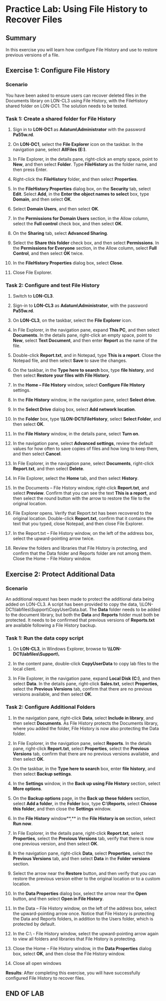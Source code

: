 # Practice Lab: Using File History to Recover Files

## Summary

In this exercise you will learn how configure File History and use to restore
previous versions of a file.

## Exercise 1: Configure File History

### Scenario

You have been asked to ensure users can recover deleted files in the Documents
library on LON-CL3 using File History, with the FileHistory shared folder on
LON-DC1. The solution needs to be tested.

### Task 1: Create a shared folder for File History

1. Sign in to **LON-DC1** as **Adatum\\Administrator** with the password
    **Pa55w.rd**.

1. On **LON-DC1**, select the **File Explorer** icon on the taskbar. In the
    navigation pane, select **AllFiles (E:)**.

1. In File Explorer, in the details pane, right-click an empty space, point to
    **New**, and then select **Folder**. Type **FileHistory** as the folder
    name, and then press Enter.

1. Right-click the **FileHistory** folder, and then select **Properties**.

1. In the **FileHistory Properties** dialog box, on the **Security** tab,
    select **Edit**. Select **Add**, in the **Enter the object names to select**
    box, type **Domain**, and then select **OK**.

1. Select **Domain Users**, and then select **OK**.

1. In the **Permissions for Domain Users** section, in the Allow column, select
    the **Full control** check box, and then select **OK**.

1. On the **Sharing** tab, select **Advanced Sharing**.

1. Select the **Share this folder** check box, and then select **Permissions**.
    In the **Permissions for Everyone** section, in the Allow column, select
    **Full Control**, and then select **OK** twice.

1. In the **FileHistory Properties** dialog box, select **Close**.

1. Close File Explorer.

### Task 2: Configure and test File History

1. Switch to **LON-CL3**.

1. Sign-in to **LON-CL3** as **Adatum\\Administrator**, with the password
    **Pa55w.rd**.

1. On **LON-CL3**, on the taskbar, select the **File Explorer** icon.

1. In File Explorer, in the navigation pane, expand **This PC**, and then
    select **Documents**. In the details pane, right-click an empty space, point
    to **New**, select **Text Document**, and then enter **Report** as the name
    of the file.

1. Double-click **Report.txt**, and in Notepad, type **This is a report**.
    Close the Notepad file, and then select **Save** to save the changes.

1. On the taskbar, in the **Type here to search** box, type **file history**,
    and then select **Restore your files with File History**.

1. In the **Home – File History** window, select **Configure File History**
    settings.

1. In the **File History** window, in the navigation pane, select **Select
    drive**.

1. In the **Select Drive** dialog box, select **Add network location**.

1. In the **Folder** box, type
    **\\\\LON-DC1\\FileHistory**, select **Select
    Folder**, and then select **OK**.

1. In the **File History** window, in the details pane, select **Turn on**.

1. In the navigation pane, select **Advanced settings**, review the default
    values for how often to save copies of files and how long to keep them, and
    then select **Cancel**.

1. In File Explorer, in the navigation pane, select **Documents**, right-click
    **Report.txt**, and then select **Delete**.

1. In File Explorer, select the **Home** tab, and then select **History**.

1. In the Documents – File History window, right-click **Report.txt**, and
    select **Preview**. Confirm that you can see the text **This is a report**,
    and then select the round button with the arrow to restore the file to the
    original location.

1. File Explorer opens. Verify that Report.txt has been recovered to the
    original location. Double-click **Report.txt**, confirm that it contains the
    text that you typed, close Notepad, and then close File Explorer.

1. In the Report.txt – File History window, on the left of the address box,
    select the upward-pointing arrow twice.

1. Review the folders and libraries that File History is protecting, and
    confirm that the Data folder and Reports folder are not among them. Close
    the Home – File History window.

## Exercise 2: Protect Additional Data

### Scenario

An additional request has been made to protect the additional data being added
on LON-CL3. A script has been provided to copy the data,
\\\\LON-DC1\\labfiles\\Support\\CopyUserData.bat.
The **Data** folder needs to be added to the document library, but both the **Data**
and **Reports** folder must both be protected. It needs to be confirmed that
previous versions of **Reports.txt** are available following a File History
backup.

### Task 1: Run the data copy script

1. On **LON-CL3**, in Windows Explorer, browse to
    **\\\\LON-DC1\\labfiles\\Support\\**.

1. In the content pane, double-click **CopyUserData** to copy lab files to the
    local client.

1. In File Explorer, in the navigation pane, expand **Local Disk (C:)**, and
    then select **Data**. In the details pane, right-click **Sales.txt**, select
    **Properties**, select the **Previous Versions** tab, confirm that there are
    no previous versions available, and then select **OK**.

### Task 2: Configure Additional Folders

1. In the navigation pane, right-click **Data**, select **Include in library**,
    and then select **Documents**. As File History protects the Documents
    library, where you added the folder, File History is now also protecting the
    Data folder.

1. In File Explorer, in the navigation pane, select **Reports**. In the details
    pane, right-click **Report.txt**, select **Properties**, select the
    **Previous Versions** tab, confirm that there are no previous versions
    available, and then select **OK**.

1. On the taskbar, in the **Type here to search** box, enter **file history**,
    and then select **Backup settings**.

1. In the **Settings** window, in the **Back up using File History** section,
    select **More options**.

1. On the **Backup options** page, in the **Back up these folders** section,
    select **Add a folder**, in the **Folder** box, type **C:\\Reports**, select
    **Choose this folder**, and then close the **Settings** window.

1. In the **File History** window**,** in the **File History is on** section,
    select **Run now**.

1. In File Explorer, in the details pane, right-click **Report.txt**, select
    **Properties**, select the **Previous Versions** tab, verify that there is
    now one previous version, and then select **OK**.

1. In the navigation pane, right-click **Data**, select **Properties**, select
    the **Previous Versions** tab, and then select **Data** in the **Folder
    versions** section.

1. Select the arrow near the **Restore** button, and then verify that you can
    restore the previous version either to the original location or to a custom
    location.

1. In the **Data Properties** dialog box, select the arrow near the **Open**
    button, and then select **Open in File History**.

1. In the Data – File History window, on the left of the address box, select
    the upward-pointing arrow once. Notice that File History is protecting the
    Data and Reports folders, in addition to the Users folder, which is
    protected by default.

1. In the C:\\ - File History window, select the upward-pointing arrow again to
    view all folders and libraries that File History is protecting.

1. Close the Home – File History window, in the **Data Properties** dialog box,
    select **OK**, and then close the File History window.

1. Close all open windows

**Results**: After completing this exercise, you will have successfully
configured File History to recover files.

## END OF LAB
